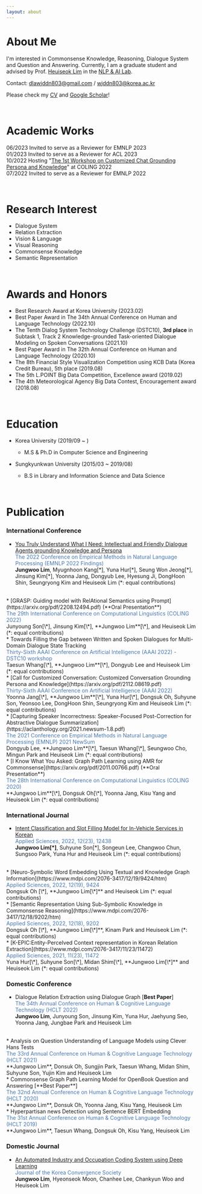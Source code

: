 ```yaml
---
layout: about 
---
```


# About Me
I'm interested in Commonsense Knowledge, Reasoning, Dialogue System and Question and Answering. 
Currently, I am a graduate student and advised by Prof. [Heuiseok Lim](https://scholar.google.co.kr/citations?user=HMTkz7oAAAAJ&hl=ko&oi=ao)  in the [NLP & AI Lab](http://nlp.korea.ac.kr/). 

Contact: dlawjddn803@gmail.com / wjddn803@korea.ac.kr

Please check my [CV](https://drive.google.com/file/d/1COBsirQUHdzQWkzeM5J0RNDM7W8fEgtW/view?usp=sharing) and [Google Scholar](https://scholar.google.com/citations?user=ubIxtk8AAAAJ&hl=ko)! 


<br/>


# Academic Works
06/2023     Invited to serve as a Reviewer for EMNLP 2023 <br/> 
01/2023     Invited to serve as a Reviewer for ACL 2023 <br/> 
10/2022     Hosting "[The 1st Workshop on Customized Chat Grounding Persona and Knowledge](https://sites.google.com/view/persona-knowledge-workshop/home?authuser=0)" at COLING 2022 <br/> 
07/2022     Invited to serve as a Reviewer for EMNLP 2022 <br/> 

<br/>

# Research Interest
* Dialogue System
* Relation Extraction
* Vision & Language
* Visual Reasoning 
* Commonsense Knowledge
* Semantic Representation


<br/>

# Awards and Honors
* Best Research Award at Korea University (2023.02)
* Best Paper Award in The 34th Annual Conference on Human and Language Technology (2022.10) 
* The Tenth Dialog System Technology Challenge (DSTC10), **3rd place** in Subtask 1, Track 2 Knowledge-grounded Task-oriented Dialogue Modeling on Spoken Conversations (2021.10)
* Best Paper Award in The 32th Annual Conference on Human and Language Technology (2020.10)
* The 8th Financial Style Visualization Competition using KCB Data (Korea Credit Bureau), 5th place (2019.08)
* The 5th L.POINT Big Data Competition, Excellence award (2019.02)  
* The 4th Meteorological Agency Big Data Contest, Encouragement award (2018.08)   

<br/>

# Education
* Korea University (2019/09 ~ )
  * M.S & Ph.D in Computer Science and Engineering

* Sungkyunkwan University (2015/03 ~ 2019/08)
  * B.S in Library and Information Science and Data Science 

<br/>

# Publication

### International Conference
* [You Truly Understand What I Need: Intellectual and Friendly Dialogue Agents grounding Knowledge and Persona](http://arxiv.org/abs/2301.02401) <br/> 
<span style="color:rgb(73, 120, 173)"> The 2022 Conference on Empirical Methods in Natural Language Processing (EMNLP 2022 Findings) </span> <br/>
**Jungwoo Lim**, Myugnhoon Kang[\*], Yuna Hur[\*], Seung Won Jeong[\*], Jinsung Kim[\*], Yoonna Jang, Dongyub Lee, Hyesung Ji, DongHoon Shin, Seungryong Kim and Heuiseok Lim (*: equal contributions)  
<br/> 
* [GRASP: Guiding model with RelAtional Semantics using Prompt](https://arxiv.org/pdf/2208.12494.pdf) (**Oral Presentation**) <br/> 
<span style="color:rgb(73, 120, 173)"> The 29th International Conference on Computational Linguistics (COLING 2022) </span> <br/> 
Junyoung Son[\*], Jinsung Kim[\*], **Jungwoo Lim**[\*], and Heuiseok Lim (*: equal contributions)   
<br/> 
* Towards Filling the Gap between Written and Spoken Dialogues for Multi-Domain Dialogue State Tracking <br/> 
<span style="color:rgb(73, 120, 173)"> Thirty-Sixth AAAI Conference on Artificial Intelligence (AAAI 2022) - DSTC10 workshop </span> <br/> 
Taesun Whang[\*], **Jungwoo Lim**[\*], Dongyub Lee and Heuiseok Lim (*: equal contributions)   
<br/> 
* [Call for Customized Conversation: Customized Conversation Grounding Persona and Knowledge](https://arxiv.org/pdf/2112.08619.pdf) <br/> 
<span style="color:rgb(73, 120, 173)"> Thirty-Sixth AAAI Conference on Artificial Intelligence (AAAI 2022) </span> <br/> 
Yoonna Jang[\*], **Jungwoo Lim**[\*], Yuna Hur[\*], Dongsuk Oh, Suhyune Son, Yeonsoo Lee, DongHoon Shin, Seungryong Kim and Heuiseok Lim (*: equal contributions)   
<br/> 
* [Capturing Speaker Incorrectness: Speaker-Focused Post-Correction for Abstractive Dialogue Summarization](https://aclanthology.org/2021.newsum-1.8.pdf) <br/> 
<span style="color:rgb(73, 120, 173)"> The 2021 Conference on Empirical Methods in Natural Language Processing (EMNLP) 2021 NewSum </span> <br/> 
Dongyub Lee, **Jungwoo Lim**[\*], Taesun Whang[\*], Seungwoo Cho, Mingun Park and Heuiseok Lim (*: equal contributions)   
<br/> 
* [I Know What You Asked: Graph Path Learning using AMR for Commonsense](https://arxiv.org/pdf/2011.00766.pdf) (**Oral Presentation**) <br/> 
<span style="color:rgb(73, 120, 173)"> The 28th International Conference on Computational Linguistics (COLING 2020) </span>  <br/>
**Jungwoo Lim**[\*], Dongsuk Oh[\*], Yoonna Jang, Kisu Yang and Heuiseok Lim (*: equal contributions)  

### International Journal
* [Intent Classification and Slot Filling Model for In-Vehicle Services in Korean](https://www.mdpi.com/2076-3417/12/23/12438) <br/> 
<span style="color:rgb(73, 120, 173)"> Applied Sciences, 2022, 12(23), 12438 </span> <br/>
**Jungwoo Lim[\*]**, Suhyune Son[\*], Songeun Lee, Changwoo Chun, Sungsoo Park, Yuna Hur and Heuiseok Lim (*: equal contributions)   
<br/>
* [Neuro-Symbolic Word Embedding Using Textual and Knowledge Graph Information](https://www.mdpi.com/2076-3417/12/19/9424/htm) <br/> 
<span style="color:rgb(73, 120, 173)"> Applied Sciences, 2022, 12(19), 9424 </span> <br/>
Dongsuk Oh [\*], **Jungwoo Lim[\*]** and Heuiseok Lim (*: equal contributions)   
<br/>
* [Semantic Representation Using Sub-Symbolic Knowledge in Commonsense Reasoning](https://www.mdpi.com/2076-3417/12/18/9202/htm) <br/> 
<span style="color:rgb(73, 120, 173)"> Applied Sciences, 2022, 12(18), 9202 </span> <br/>
Dongsuk Oh [\*], **Jungwoo Lim[\*]**, Kinam Park and Heuiseok Lim (*: equal contributions)      
<br/>
* [K-EPIC:Entity-PerceIved Context representation in Korean Relation Extraction](https://www.mdpi.com/2076-3417/11/23/11472) <br/> 
<span style="color:rgb(73, 120, 173)"> Applied Sciences, 2021, 11(23), 11472 </span> <br/>
Yuna Hur[\*], Suhyune Son[\*], Midan Shim[\*], **Jungwoo Lim[\*]** and Heuiseok Lim (*: equal contributions)   
<br/>

### Domestic Conference
* Dialogue Relation Extraction using Dialogue Graph [**Best Paper**]<br/> 
<span style="color:rgb(73, 120, 173)"> The 34th Annual Conference on Human & Cognitive Language Technology (HCLT 2022) </span> <br/>
**Jungwoo Lim**, Junyoung Son, Jinsung Kim, Yuna Hur, Jaehyung Seo, Yoonna Jang, Jungbae Park and Heuiseok Lim 
<br/>
* Analysis on Question Understanding of Language Models using Clever Hans Tests <br/> 
<span style="color:rgb(73, 120, 173)"> The 33rd Annual Conference on Human & Cognitive Language Technology (HCLT 2021) </span> <br/>
**Jungwoo Lim**, Donsuk Oh, Sungjin Park, Taesun Whang, Midan Shim, Suhyune Son, Yujin Kim and Heuiseok Lim 
<br/>
* Commonsense Graph Path Learning Model for OpenBook Question and Answering [**Best Paper**] <br/> 
<span style="color:rgb(73, 120, 173)"> The 32nd Annual Conference on Human & Cognitive Language Technology (HCLT 2020) </span>  <br/>
**Jungwoo Lim**, Donsuk Oh, Yoonna Jang, Kisu Yang, Heuiseok Lim 
<br/> 
* Hyperpartisan news Detection using Sentence BERT Embedding <br/> 
<span style="color:rgb(73, 120, 173)"> The 31st Annual Conference on Human & Cognitive Language Technology (HCLT 2019) </span> <br/>
**Jungwoo Lim**, Taesun Whang, Dongsuk Oh, Kisu Yang, Heuiseok Lim 

### Domestic Journal
* [An Automated Industry and Occupation Coding System using Deep Learning](https://www.koreascience.or.kr/article/JAKO202113759910436.pdf) <br/> 
<span style="color:rgb(73, 120, 173)"> Journal of the Korea Convergence Society </span> <br/>
**Jungwoo Lim**, Hyeonseok Moon, Chanhee Lee, Chankyun Woo and Heuiseok Lim
